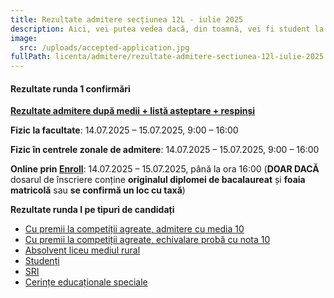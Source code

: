 ```yaml
---
title: Rezultate admitere secțiunea 12L - iulie 2025
description: Aici, vei putea vedea dacă, din toamnă, vei fi student la AC Informatică
image:
  src: /uploads/accepted-application.jpg
fullPath: licenta/admitere/rezultate-admitere-sectiunea-12l-iulie-2025
---
```

#### Rezultate runda 1 confirmări

**[Rezultate admitere după medii + listă așteptare + respinși](https://admitere.ac.upt.ro/uploads/12l-r0-rezultate_de_afisat.pdf)**

**Fizic la facultate**: 14.07.2025 – 15.07.2025, 9:00 – 16:00

**Fizic în centrele zonale de admitere**: 14.07.2025 – 15.07.2025, 9:00 – 16:00

**Online prin [Enroll](https://enroll.upt.ro/)**: 14.07.2025 – 15.07.2025, până la ora 16:00 (**DOAR DACĂ** dosarul de înscriere conține **originalul diplomei de bacalaureat** și **foaia matricolă** sau **se confirmă un loc cu taxă**)

**Rezultate runda I pe tipuri de candidați**

* [Cu premii la competiții agreate, admitere cu media 10](https://admitere.ac.upt.ro/uploads/12l-r1-o1.pdf)
* [Cu premii la competiții agreate, echivalare probă cu nota 10](https://admitere.ac.upt.ro/uploads/12l-r1-o2.pdf)
* [Absolvent liceu mediul rural](https://admitere.ac.upt.ro/uploads/12l-r1-u.pdf)
* [Studenți](https://admitere.ac.upt.ro/uploads/12l-r1-s.pdf)
* [SRI](https://admitere.ac.upt.ro/uploads/12l-r1-i.pdf)
* [Cerințe educaționale speciale](https://admitere.ac.upt.ro/uploads/12l-r1-h.pdf)